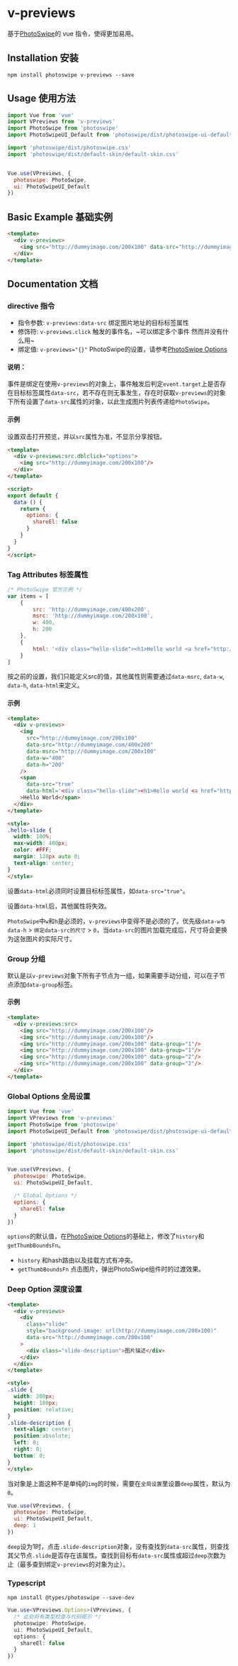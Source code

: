 # v-previews

基于[PhotoSwipe](https://github.com/dimsemenov/PhotoSwipe)的 vue 指令，使得更加易用。

## Installation 安装
```
npm install photoswipe v-previews --save
```

## Usage 使用方法
``` js
import Vue from 'vue'
import VPreviews from 'v-previews'
import PhotoSwipe from 'photoswipe'
import PhotoSwipeUI_Default from 'photoswipe/dist/photoswipe-ui-default'

import 'photoswipe/dist/photoswipe.css'
import 'photoswipe/dist/default-skin/default-skin.css'


Vue.use(VPreviews, {
  photoswipe: PhotoSwipe,
  ui: PhotoSwipeUI_Default
})
```

## Basic Example 基础实例
``` html
<template>
  <div v-previews>
    <img src="http://dummyimage.com/200x100" data-src="http://dummyimage.com/200x100"/>
  </div>
</template>
```

## Documentation 文档
### directive 指令
- 指令参数: `v-previews:data-src` 绑定图片地址的目标标签属性
- 修饰符: `v-previews.click` 触发的事件名，~可以绑定多个事件 然而并没有什么用~
- 绑定值: `v-previews="{}"` PhotoSwipe的设置，请参考[PhotoSwipe Options](https://photoswipe.com/documentation/options.html)

#### 说明：
事件是绑定在使用`v-previews`的对象上，事件触发后判定`event.target`上是否存在目标标签属性`data-src`，若不存在则无事发生，存在时获取`v-previews`的对象下所有设置了`data-src`属性的对象，以此生成图片列表传递给`PhotoSwipe`。


#### 示例
设置双击打开预览，并以`src`属性为准，不显示分享按钮。
``` html
<template>
  <div v-previews:src.dblclick="options">
    <img src="http://dummyimage.com/200x100"/>
  </div>
</template>

<script>
export default {
  data () {
    return {
      options: {
        shareEl: false
      }
    }
  }
}
</script>
```

### Tag  Attributes 标签属性
``` js
/* PhotoSwipe 官方示例 */
var items = [
    {
        src: 'http://dummyimage.com/400x200',
        msrc: 'http://dummyimage.com/200x100',
        w: 400,
        h: 200
    },
    {
        html: '<div class="hello-slide"><h1>Hello world <a href="http://example.com">example.com</a></h1></div>'
    }
]
```
按之前的设置，我们只能定义src的值，其他属性则需要通过`data-msrc`, `data-w`, `data-h`, `data-html`来定义。

#### 示例
``` html
<template>
  <div v-previews>
    <img
      src="http://dummyimage.com/200x100"
      data-src="http://dummyimage.com/400x200"
      data-msrc="http://dummyimage.com/200x100"
      data-w="400"
      data-h="200"
    />
    <span
      data-src="true"
      data-html='<div class="hello-slide"><h1>Hello world <a href="http://example.com">example.com</a></h1></div>'
    >Hello World</span>
  </div>
</template>

<style>
.hello-slide {
  width: 100%;
  max-width: 400px;
  color: #FFF;
  margin: 120px auto 0;
  text-align: center;
}
</style>
```
设置`data-html`必须同时设置目标标签属性，如`data-src="true"`。

设置`data-html`后，其他属性将失效。

`PhotoSwipe`中`w`和`h`是必须的，`v-previews`中变得不是必须的了。优先级`data-w与data-h` > `绑定data-src的尺寸` > `0`，当`data-src`的图片加载完成后，尺寸将会更换为这张图片的实际尺寸。

### Group 分组
默认是以`v-previews`对象下所有子节点为一组，如果需要手动分组，可以在子节点添加`data-group`标签。

#### 示例
``` html
<template>
  <div v-previews:src>
    <img src="http://dummyimage.com/200x100"/>
    <img src="http://dummyimage.com/200x100"/>
    <img src="http://dummyimage.com/200x100" data-group="1"/>
    <img src="http://dummyimage.com/200x100" data-group="1"/>
    <img src="http://dummyimage.com/200x100" data-group="2"/>
    <img src="http://dummyimage.com/200x100" data-group="2"/>
  </div>
</template>
```

### Global Options 全局设置
``` js
import Vue from 'vue'
import VPreviews from 'v-previews'
import PhotoSwipe from 'photoswipe'
import PhotoSwipeUI_Default from 'photoswipe/dist/photoswipe-ui-default'

import 'photoswipe/dist/photoswipe.css'
import 'photoswipe/dist/default-skin/default-skin.css'


Vue.use(VPreviews, {
  photoswipe: PhotoSwipe,
  ui: PhotoSwipeUI_Default,

  /* Global Options */
  options: {
    shareEl: false
  }
})
```
`options`的默认值，在[PhotoSwipe Options](https://photoswipe.com/documentation/options.html)的基础上，修改了`history`和`getThumbBoundsFn`。

- `history` 和hash路由以及挂载方式有冲突。
- `getThumbBoundsFn` 点击图片，弹出PhotoSwipe组件时的过渡效果。

### Deep Option 深度设置
``` html
<template>
  <div v-previews>
    <div
      class="slide"
      style="background-image: url(http://dummyimage.com/200x100)"
      data-src="http://dummyimage.com/200x100"
    >
      <div class="slide-description">图片描述</div>
    </div>
  </div>
</template>

<style>
.slide {
  width: 200px;
  height: 100px;
  position: relative;
}
.slide-description {
  text-align: center;
  position:absolute;
  left: 0;
  right: 0;
  bottom: 0;
}
</style>
```
当对象是上面这种不是单纯的`img`的时候，需要在`全局设置`里设置`deep`属性，默认为`0`。

``` js
Vue.use(VPreviews, {
  photoswipe: PhotoSwipe,
  ui: PhotoSwipeUI_Default,
  deep: 1
})
```

`deep`设为1时，点击`.slide-description`对象，没有查找到`data-src`属性，则查找其父节点`.slide`是否存在该属性。查找到目标有`data-src`属性或超过`deep`次数为止（最多查到绑定`v-previews`的对象为止）。


### Typescript
```
npm install @types/photoswipe --save-dev
```
``` ts
Vue.use<VPreviews.Options>(VPreviews, {
  /* 此处将有类型检查与代码提示 */
  photoswipe: PhotoSwipe,
  ui: PhotoSwipeUI_Default,
  options: {
    shareEl: false
  }
})
```
